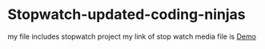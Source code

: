 # Stopwatch-updated-coding-ninjas
my file includes stopwatch project
my link of stop watch media file  is [Demo](https://stopwatch-updated-coding-ninjas-3--mohittiwari12.repl.co/)
